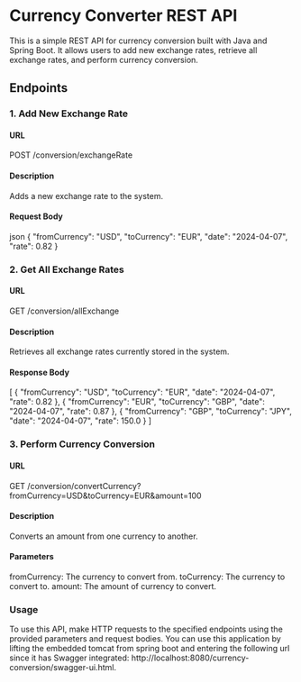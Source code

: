 # Currency Converter REST API

This is a simple REST API for currency conversion built with Java and Spring Boot. It allows users to add new exchange rates, retrieve all exchange rates, and perform currency conversion.

## Endpoints

### 1. Add New Exchange Rate

#### URL

POST /conversion/exchangeRate

#### Description
Adds a new exchange rate to the system.

#### Request Body

json
{
  "fromCurrency": "USD",
  "toCurrency": "EUR",
  "date": "2024-04-07",
  "rate": 0.82
}

### 2. Get All Exchange Rates
#### URL

GET /conversion/allExchange

#### Description
Retrieves all exchange rates currently stored in the system.

#### Response Body

[
  {
    "fromCurrency": "USD",
    "toCurrency": "EUR",
    "date": "2024-04-07",
    "rate": 0.82
  },
  {
    "fromCurrency": "EUR",
    "toCurrency": "GBP",
    "date": "2024-04-07",
    "rate": 0.87
  },
  {
    "fromCurrency": "GBP",
    "toCurrency": "JPY",
    "date": "2024-04-07",
    "rate": 150.0
  }
]

### 3. Perform Currency Conversion
#### URL

GET /conversion/convertCurrency?fromCurrency=USD&toCurrency=EUR&amount=100

#### Description
Converts an amount from one currency to another.

#### Parameters
fromCurrency: The currency to convert from.
toCurrency: The currency to convert to.
amount: The amount of currency to convert.

### Usage
To use this API, make HTTP requests to the specified endpoints using the provided parameters and request bodies. You can use this application by lifting the embedded tomcat from spring boot and entering the following url since it has Swagger integrated: http://localhost:8080/currency-conversion/swagger-ui.html.
